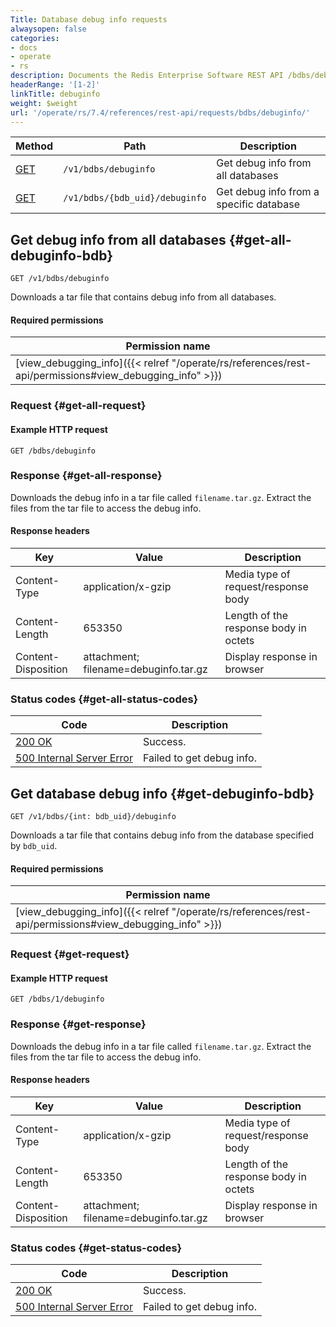 ```yaml
---
Title: Database debug info requests
alwaysopen: false
categories:
- docs
- operate
- rs
description: Documents the Redis Enterprise Software REST API /bdbs/debuginfo requests.
headerRange: '[1-2]'
linkTitle: debuginfo
weight: $weight
url: '/operate/rs/7.4/references/rest-api/requests/bdbs/debuginfo/'
---
```


| Method | Path | Description |
|--------|------|-------------|
| [GET](#get-all-debuginfo-bdb) | `/v1/bdbs/debuginfo` | Get debug info from all databases |
| [GET](#get-debuginfo-bdb) | `/v1/bdbs/{bdb_uid}/debuginfo` | Get debug info from a specific database |

## Get debug info from all databases {#get-all-debuginfo-bdb}

	GET /v1/bdbs/debuginfo

Downloads a tar file that contains debug info from all databases.

#### Required permissions

| Permission name |
|-----------------|
| [view_debugging_info]({{< relref "/operate/rs/references/rest-api/permissions#view_debugging_info" >}}) |

### Request {#get-all-request} 

#### Example HTTP request

	GET /bdbs/debuginfo

### Response {#get-all-response} 

Downloads the debug info in a tar file called `filename.tar.gz`. Extract the files from the tar file to access the debug info.

#### Response headers

| Key | Value | Description |
|-----|-------|-------------|
| Content-Type | application/x-gzip | Media type of request/response body |
| Content-Length | 653350 | Length of the response body in octets |
| Content-Disposition | attachment; filename=debuginfo.tar.gz | Display response in browser 

### Status codes {#get-all-status-codes} 

| Code | Description |
|------|-------------|
| [200 OK](http://www.w3.org/Protocols/rfc2616/rfc2616-sec10.html#sec10.2.1) | Success. |
| [500 Internal Server Error](http://www.w3.org/Protocols/rfc2616/rfc2616-sec10.html#sec10.5.1) | Failed to get debug info. |


## Get database debug info {#get-debuginfo-bdb}

	GET /v1/bdbs/{int: bdb_uid}/debuginfo

Downloads a tar file that contains debug info from the database specified by `bdb_uid`.

#### Required permissions

| Permission name |
|-----------------|
| [view_debugging_info]({{< relref "/operate/rs/references/rest-api/permissions#view_debugging_info" >}}) |

### Request {#get-request} 

#### Example HTTP request

	GET /bdbs/1/debuginfo

### Response {#get-response} 

Downloads the debug info in a tar file called `filename.tar.gz`. Extract the files from the tar file to access the debug info.

#### Response headers

| Key | Value | Description |
|-----|-------|-------------|
| Content-Type | application/x-gzip | Media type of request/response body |
| Content-Length | 653350 | Length of the response body in octets |
| Content-Disposition | attachment; filename=debuginfo.tar.gz | Display response in browser 

### Status codes {#get-status-codes} 

| Code | Description |
|------|-------------|
| [200 OK](http://www.w3.org/Protocols/rfc2616/rfc2616-sec10.html#sec10.2.1) | Success. |
| [500 Internal Server Error](http://www.w3.org/Protocols/rfc2616/rfc2616-sec10.html#sec10.5.1) | Failed to get debug info. |
